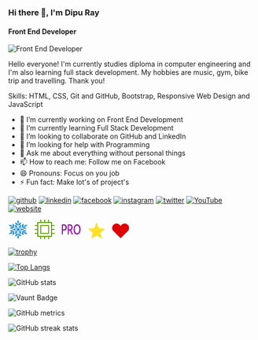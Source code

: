 ### Hi there 👋, I'm Dipu Ray
#### Front End Developer
![Front End Developer](https://scontent.fdac155-1.fna.fbcdn.net/v/t39.30808-6/420635677_1759772434497822_4624095065095506614_n.jpg?_nc_cat=106&ccb=1-7&_nc_sid=efb6e6&_nc_eui2=AeF8rW8lp1S1R6USrTlnXY25LxZUY5wVn4AvFlRjnBWfgLh9HHGnSvq5NKBAlq0UmjxU0tke1cAK9Te4TaZ_7gKm&_nc_ohc=L1EYBAgIWKkAX_KUCTR&_nc_ht=scontent.fdac155-1.fna&oh=00_AfDOWk0mUGdqqeO2S1Y07cFz6oADk9W66bV9i-eJ9JgVPA&oe=65C0C5F4)

Hello everyone! I'm currently studies diploma in computer engineering and I'm also learning full stack development. My hobbies are music, gym, bike trip and travelling. Thank you!

Skills: HTML, CSS, Git and GitHub, Bootstrap, Responsive Web Design and JavaScript

- 🔭 I’m currently working on Front End Development 
- 🌱 I’m currently learning Full Stack Development 
- 👯 I’m looking to collaborate on GitHub and LinkedIn 
- 🤔 I’m looking for help with Programming 
- 💬 Ask me about everything without personal things 
- 📫 How to reach me: Follow me on Facebook 
- 😄 Pronouns: Focus on you job 
- ⚡ Fun fact: Make lot's of project's 


[<img src='https://cdn.jsdelivr.net/npm/simple-icons@3.0.1/icons/github.svg' alt='github' height='40'>](https://github.com/https://github.com/dipu-ray)  [<img src='https://cdn.jsdelivr.net/npm/simple-icons@3.0.1/icons/linkedin.svg' alt='linkedin' height='40'>](https://www.linkedin.com/in/https://www.linkedin.com/in/dipu-ray//)  [<img src='https://cdn.jsdelivr.net/npm/simple-icons@3.0.1/icons/facebook.svg' alt='facebook' height='40'>](https://www.facebook.com/https://www.facebook.com/dipu.591)  [<img src='https://cdn.jsdelivr.net/npm/simple-icons@3.0.1/icons/instagram.svg' alt='instagram' height='40'>](https://www.instagram.com/https://www.instagram.com/dipu_ray.16//)  [<img src='https://cdn.jsdelivr.net/npm/simple-icons@3.0.1/icons/twitter.svg' alt='twitter' height='40'>](https://twitter.com/https://twitter.com/dipu_ray23)  [<img src='https://cdn.jsdelivr.net/npm/simple-icons@3.0.1/icons/youtube.svg' alt='YouTube' height='40'>](https://www.youtube.com/channel/UC_0sfKJWcW5sUEaGuFKQShg)  [<img src='https://cdn.jsdelivr.net/npm/simple-icons@3.0.1/icons/icloud.svg' alt='website' height='40'>](https://dipu-ray.github.io/personal-website/)  

<a href='https://archiveprogram.github.com/'><img src='https://raw.githubusercontent.com/acervenky/animated-github-badges/master/assets/acbadge.gif' width='40' height='40'></a> <a href='https://docs.github.com/en/developers'><img src='https://raw.githubusercontent.com/acervenky/animated-github-badges/master/assets/devbadge.gif' width='40' height='40'></a> <a href='https://github.com/pricing'><img src='https://raw.githubusercontent.com/acervenky/animated-github-badges/master/assets/pro.gif' width='40' height='40'></a> <a href='https://stars.github.com/'><img src='https://raw.githubusercontent.com/acervenky/animated-github-badges/master/assets/starbadge.gif' width='35' height='35'></a> <a href='https://docs.github.com/en/github/supporting-the-open-source-community-with-github-sponsors'><img src='https://raw.githubusercontent.com/acervenky/animated-github-badges/master/assets/sponsorbadge.gif' width='35' height='35'></a> 

[![trophy](https://github-profile-trophy.vercel.app/?username=https://github.com/dipu-ray)](https://github.com/ryo-ma/github-profile-trophy)

[![Top Langs](https://github-readme-stats.vercel.app/api/top-langs/?username=https://github.com/dipu-ray)](https://github.com/anuraghazra/github-readme-stats)

![GitHub stats](https://github-readme-stats.vercel.app/api?username=https://github.com/dipu-ray&show_icons=true&count_private=true)  

![Vaunt Badge](https://api.vaunt.dev/v1/github/entities/https://github.com/dipu-ray/contributions?format=svg&private=true)  

![GitHub metrics](https://metrics.lecoq.io/https://github.com/dipu-ray)  

![GitHub streak stats](https://streak-stats.demolab.com/?user=https://github.com/dipu-ray)  

